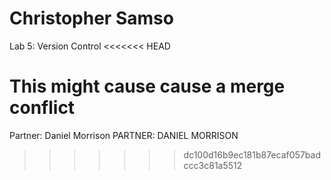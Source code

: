 # Christopher Samso
Lab 5: Version Control
<<<<<<< HEAD

This might cause cause a merge conflict
=======
Partner: Daniel Morrison
PARTNER: DANIEL MORRISON
>>>>>>> dc100d16b9ec181b87ecaf057badccc3c81a5512
